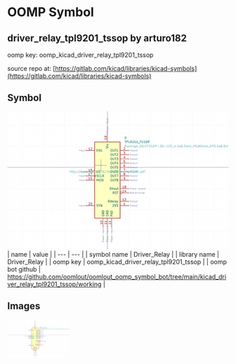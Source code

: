 # OOMP Symbol  
## driver_relay_tpl9201_tssop  by arturo182  
  
oomp key: oomp_kicad_driver_relay_tpl9201_tssop  
  
source repo at: [https://gitlab.com/kicad/libraries/kicad-symbols](https://gitlab.com/kicad/libraries/kicad-symbols)  
## Symbol  
  
[![working.png](working_600.png)](working.png)  
| name | value | 
| --- | --- | 
| symbol name | Driver_Relay | 
| library name | Driver_Relay | 
| oomp key | oomp_kicad_driver_relay_tpl9201_tssop | 
| oomp bot github | https://github.com/oomlout/oomlout_oomp_symbol_bot/tree/main/kicad_driver_relay_tpl9201_tssop/working | 
## Images  
  
[![working.png](working_140.png)](working.png)  
